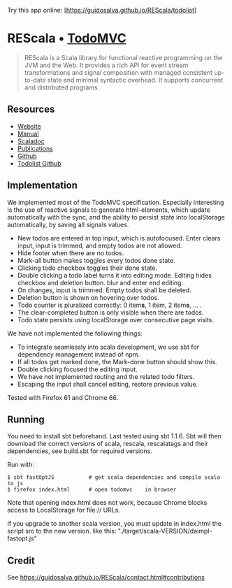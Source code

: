 Try this app online: [https://guidosalva.github.io/REScala/todolist]

# REScala • [TodoMVC](http://todomvc.com)

> 
> REScala is a Scala library for functional reactive programming on the JVM and
> the Web. It provides a rich API for event stream transformations and signal
> composition with managed consistent up-to-date state and minimal syntactic
> overhead. It supports concurrent and distributed programs.

## Resources

- [Website](https://guidosalva.github.io/REScala/)
- [Manual](https://guidosalva.github.io/REScala/manual/)
- [Scaladoc](https://guidosalva.github.io/REScala/scaladoc/rescala/index.html)
- [Publications](https://guidosalva.github.io/REScala/Publications.html)
- [Github](https://github.com/guidosalva/REScala/)
- [Todolist Github](https://github.com/guidosalva/REScala/tree/master/Examples/Todolist)

## Implementation

We implemented most of the TodoMVC specification.
Especially interesting is the use of reactive signals to generate html-elements,
which update automatically with the sync, and the ability to persist state into
localStorage automatically, by saving all signals values.

 *  New todos are entered in top input, which is autofocused.
    Enter clears input, input is trimmed, and empty todos are not allowed.
 *  Hide footer when there are no todos.
 *  Mark-all button makes toggles every todos done state.
 *  Clicking todo checkbox toggles their done state.
 *  Double clicking a todo label turns it into editing mode.
    Editing hides checkbox and deletion button.
    blur and enter end editing.
 *  On changes, input is trimmed. Empty todos shall be deleted.
 *  Deletion button is shown on hovering over todos.
 *  Todo counter is pluralized correctly: 0 item**s**, 1 item, 2 item**s**, ... .
 *  The clear-completed button is only visible when there are todos.
 *  Todo state persists using localStorage over consecutive page visits.

We have not implemented the following things:

 *  To integrate seamlessly into scala development, we use sbt for dependency
    management instead of npm.
 *  If all todos get marked done, the Mark-done button should show this.
 *  Double clicking focused the editing input.
 *  We have not implemented routing and the related todo filters.
 *  Escaping the input shall cancel editing, restore previous value.

Tested with Firefox 61 and Chrome 66.

## Running

You need to install sbt beforehand. Last tested using sbt 1.1.6.
Sbt will then download the correct versions of scala, rescala, rescalatags
and their dependencies, see build.sbt for required versions.

Run with:

~~~
$ sbt fastOptJS           # get scala dependencies and compile scala to js
$ firefox index.html      # open todomvc    in browser
~~~

Note that opening index.html does not work, because Chrome blocks access to LocalStorage for file:// URLs. 

If you upgrade to another scala version, you must update in index.html the script src to the new version. like this: "./target/scala-VERSION/daimpl-fastopt.js"

## Credit

See https://guidosalva.github.io/REScala/contact.html#contributions

